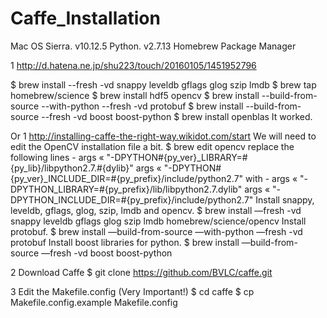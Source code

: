 # Caffe_Installation
Mac OS Sierra. v10.12.5
Python. v2.7.13
Homebrew Package Manager

1
http://d.hatena.ne.jp/shu223/touch/20160105/1451952796  

  $ brew install --fresh -vd snappy leveldb gflags glog szip lmdb
  $ brew tap homebrew/science
  $ brew install hdf5 opencv
  $ brew install --build-from-source --with-python --fresh -vd protobuf
  $ brew install --build-from-source --fresh -vd boost boost-python
  $ brew install openblas
It worked. 
  
Or 1
http://installing-caffe-the-right-way.wikidot.com/start
We will need to edit the OpenCV installation file a bit.
  $ brew edit opencv
replace the following lines -
  args « "-DPYTHON#{py_ver}_LIBRARY=#{py_lib}/libpython2.7.#{dylib}"
  args « "-DPYTHON#{py_ver}_INCLUDE_DIR=#{py_prefix}/include/python2.7"
  with -
  args « "-DPYTHON_LIBRARY=#{py_prefix}/lib/libpython2.7.dylib"
  args « "-DPYTHON_INCLUDE_DIR=#{py_prefix}/include/python2.7"
Install snappy, leveldb, gflags, glog, szip, lmdb and opencv.
  $ brew install —fresh -vd snappy leveldb gflags glog szip lmdb homebrew/science/opencv
Install protobuf.
  $ brew install —build-from-source —with-python —fresh -vd protobuf
Install boost libraries for python.
  $ brew install —build-from-source —fresh -vd boost boost-python
  
2 Download Caffe
  $ git clone https://github.com/BVLC/caffe.git
  
3 Edit the Makefile.config (Very Important!)
  $ cd caffe
  $ cp Makefile.config.example Makefile.config
  
